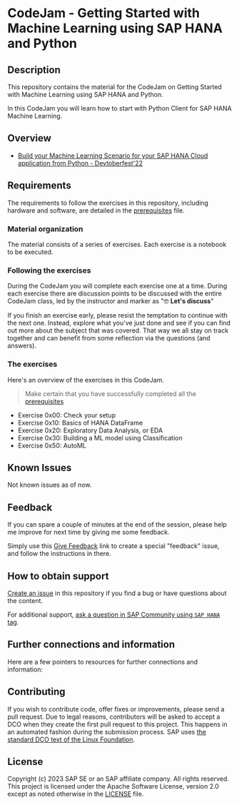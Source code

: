 # CodeJam - Getting Started with Machine Learning using SAP HANA and Python

## Description

This repository contains the material for the CodeJam on Getting Started with Machine Learning using SAP HANA and Python. 

In this CodeJam you will learn how to start with Python Client for SAP HANA Machine Learning.

## Overview

* [Build your Machine Learning Scenario for your SAP HANA Cloud application from Python - Devtoberfest'22](https://www.youtube.com/live/CX38-95uBtc)

## Requirements

The requirements to follow the exercises in this repository, including hardware and software, are detailed in the [prerequisites](prerequisites.md) file.

### Material organization

The material consists of a series of exercises. Each exercise is a notebook to be executed.

### Following the exercises

During the CodeJam you will complete each exercise one at a time. During each exercise there are discussion points to be discussed with the entire CodeJam class, led by the instructor and marker as "🤓 **Let's discuss**"

If you finish an exercise early, please resist the temptation to continue with the next one. Instead, explore what you've just done and see if you can find out more about the subject that was covered. That way we all stay on track together and can benefit from some reflection via the questions (and answers).

### The exercises

Here's an overview of the exercises in this CodeJam.

> Make certain that you have successfully completed all the [prerequisites](prerequisites.md)

* Exercise 0x00: Check your setup
* Exercise 0x10: Basics of HANA DataFrame
* Exercise 0x20: Exploratory Data Analysis, or EDA
* Exercise 0x30: Building a ML model using Classification
* Exercise 0x50: AutoML

## Known Issues

Not known issues as of now.

## Feedback

If you can spare a couple of minutes at the end of the session, please help me improve for next time by giving me some feedback.

Simply use this [Give Feedback](https://github.com/SAP-samples/hana-ml-py-codejam/issues/new?assignees=&labels=feedback&template=session-feedback-template.md&title=Feedback) link to create a special "feedback" issue, and follow the instructions in there.

## How to obtain support

[Create an issue](https://github.com/SAP-samples/hana-ml-py-codejam/issues) in this repository if you find a bug or have questions about the content.

For additional support, [ask a question in SAP Community using `SAP HANA` tag](https://answers.sap.com/questions/ask.html?primaryTagId=73554900100700000996).

## Further connections and information

Here are a few pointers to resources for further connections and information:

## Contributing

If you wish to contribute code, offer fixes or improvements, please send a pull request. Due to legal reasons, contributors will be asked to accept a DCO when they create the first pull request to this project. This happens in an automated fashion during the submission process. SAP uses [the standard DCO text of the Linux Foundation](https://developercertificate.org/).

## License

Copyright (c) 2023 SAP SE or an SAP affiliate company. All rights reserved. This project is licensed under the Apache Software License, version 2.0 except as noted otherwise in the [LICENSE](LICENSES/Apache-2.0.txt) file.
